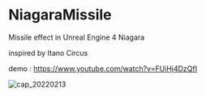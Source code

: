 # NiagaraMissile

Missile effect in Unreal Engine 4 Niagara

inspired by Itano Circus

demo : https://www.youtube.com/watch?v=FUiHj4DzQfI

![cap_20220213](https://user-images.githubusercontent.com/26865534/153739295-f744fc8b-d46f-4145-a306-7bb6c33e69d6.gif)
